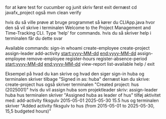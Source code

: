 for at køre test for cucumber og junit skriv først exit dernæst cd javafx_project også mvn clean verify




hvis du så ville prøve at bruge programmet så kører du CLIApp.java
hvor den så vil skrive i terminalen
Welcome to the Project Management and Time-Tracking CLI. Type 'help' for commands.
hvis du så skriver help i terminalen får du dette svar

Available commands:
  sign-in <initials>
  whoami
  create-employee <initials>
  create-project <name>
  assign-leader <initials> <project>
  add-activity <activity> <start:yyyy-MM-dd> <end:yyyy-MM-dd> <budgetedHours> <project>
  assign-employee <initials> <activity> <project>
  remove-employee <initials> <activity> <project>
  register-hours <initials> <hours> <activity> <project>
  register-absence-period <initials> <type> <start:yyyy-MM-dd> <end:yyyy-MM-dd>
  view-report <project>
  list-available
  help / exit

  Eksempel på hvad du kan skrive og hvad den siger
  sign-in huba
  og terminalen skriver tilbage "Signed in as: huba"
  dernæst kan du skrive:
  create-project hus
  også skriver terminalen "Created project: hus (2025001)"
  hvis du vil assign huba som projektleader skriv:
  assign-leader huba hus
  terminalen skriver "Assigned huba as leader of hus"
  tilføj aktivitet med:
  add-activity fiksgulv 2015-05-01 2025-05-30 15.5 hus
  og terminalen skriver "Added activity fiksgulv to hus (from 2015-05-01 to 2025-05-30, 15,5 budgeted hours)"

